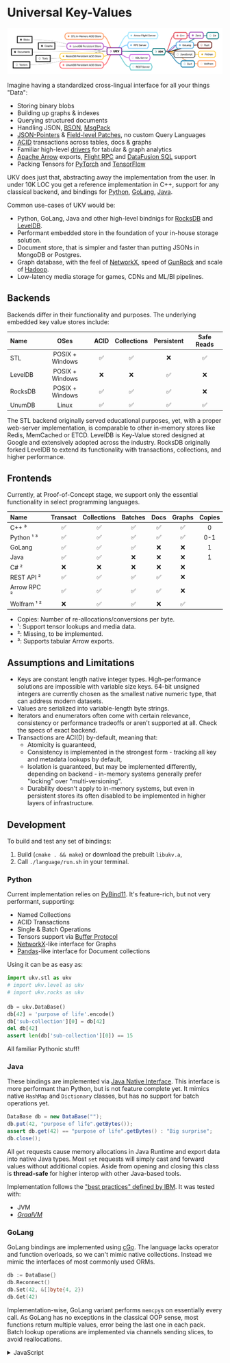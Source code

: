 # Universal Key-Values

![Universal Key Values by Unum](UKV.png)

Imagine having a standardized cross-lingual interface for all your things "Data":

* Storing binary blobs
* Building up graphs & indexes
* Querying structured documents
* Handling JSON, [BSON](https://www.mongodb.com/json-and-bson), [MsgPack](https://msgpack.org/index.html)
* [JSON-Pointers](https://datatracker.ietf.org/doc/html/rfc6901) & [Field-level Patches](https://datatracker.ietf.org/doc/html/rfc6902), no custom Query Languages
* [ACID](https://en.wikipedia.org/wiki/ACID) transactions across tables, docs & graphs
* Familiar high-level [drivers](#frontends) for tabular & graph analytics
* [Apache Arrow](https://arrow.apache.org/) exports, [Flight RPC](https://arrow.apache.org/docs/format/Flight.html) and [DataFusion SQL](https://github.com/apache/arrow-datafusion) support
* Packing Tensors for [PyTorch](https://pytorch.org/) and [TensorFlow](tensorflow.org)

UKV does just that, abstracting away the implementation from the user.
In under 10K LOC you get a reference implementation in C++, support for any classical backend, and bindings for [Python](#python), [GoLang](#golang), [Java](#java).

Common use-cases of UKV would be:

* Python, GoLang, Java and other high-level bindnigs for [RocksDB](rocksdb.org) and [LevelDB](https://github.com/google/leveldb).
* Performant embedded store in the foundation of your in-house storage solution.
* Document store, that is simpler and faster than putting JSONs in MongoDB or Postgres.
* Graph database, with the feel of [NetworkX](https://networkx.org), speed of [GunRock](http://gunrock.github.io) and scale of [Hadoop](https://hadoop.apache.org).
* Low-latency media storage for games, CDNs and ML/BI pipelines.

## Backends

Backends differ in their functionality and purposes.
The underlying embedded key value stores include:

| Name    |      OSes       | ACID  | Collections | Persistent | Safe Reads |
| :------ | :-------------: | :---: | :---------: | :--------: | :--------: |
| STL     | POSIX + Windows |   ✅   |      ✅      |     ❌      |     ✅      |
| LevelDB | POSIX + Windows |   ❌   |      ❌      |     ✅      |     ❌      |
| RocksDB | POSIX + Windows |   ✅   |      ✅      |     ✅      |     ❌      |
| UnumDB  |      Linux      |   ✅   |      ✅      |     ✅      |     ✅      |

The STL backend originally served educational purposes, yet, with a proper web-server implementation, is comparable to other in-memory stores like Redis, MemCached or ETCD.
LevelDB is Key-Value stored designed at Google and extensively adopted across the industry.
RocksDB originally forked LevelDB to extend its functionality with transactions, collections, and higher performance.

## Frontends

Currently, at Proof-of-Concept stage, we support only the essential functionality in select programming languages.

| Name        | Transact | Collections | Batches | Docs  | Graphs | Copies |
| :---------- | :------: | :---------: | :-----: | :---: | :----: | :----: |
| C++ ³       |    ✅     |      ✅      |    ✅    |   ✅   |   ✅    |   0    |
| Python ¹ ³  |    ✅     |      ✅      |    ✅    |   ✅   |   ✅    |  0-1   |
| GoLang      |    ✅     |      ✅      |    ✅    |   ❌   |   ❌    |   1    |
| Java        |    ✅     |      ✅      |    ❌    |   ❌   |   ❌    |   1    |
| C# ²        |    ❌     |      ❌      |    ❌    |   ❌   |   ❌    |        |
| REST API ²  |    ✅     |      ✅      |    ✅    |   ✅   |   ❌    |        |
| Arrow RPC ² |    ✅     |      ✅      |    ✅    |   ✅   |   ❌    |        |
| Wolfram ¹ ² |    ❌     |      ✅      |    ✅    |   ❌   |   ✅    |        |

* Copies: Number of re-allocations/conversions per byte.
* ¹: Support tensor lookups and media data.
* ²: Missing, to be implemented.
* ³: Supports tabular Arrow exports.

## Assumptions and Limitations

* Keys are constant length native integer types. High-performance solutions are impossible with variable size keys. 64-bit unsigned integers are currently chosen as the smallest native numeric type, that can address modern datasets.
* Values are serialized into variable-length byte strings.
* Iterators and enumerators often come with certain relevance, consistency or performance tradeoffs or aren't supported at all. Check the specs of exact backend.
* Transactions are ACI(D) by-default, meaning that:
  * Atomicity is guaranteed,
  * Consistency is implemented in the strongest form - tracking all key and metadata lookups by default,
  * Isolation is guaranteed, but may be implemented differently, depending on backend - in-memory systems generally prefer "locking" over "multi-versioning".
  * Durability doesn't apply to in-memory systems, but even in persistent stores its often disabled to be implemented in higher layers of infrastructure.

## Development

To build and test any set of bindings:

1. Build (`cmake . && make`) or download the prebuilt `libukv.a`,
2. Call `./language/run.sh` in your terminal.

### Python

Current implementation relies on [PyBind11](https://github.com/pybind/pybind11).
It's feature-rich, but not very performant, supporting:

* Named Collections
* ACID Transactions
* Single & Batch Operations
* Tensors support via [Buffer Protocol](https://docs.python.org/3/c-api/buffer.html)
* [NetworkX](https://networkx.org)-like interface for Graphs
* [Pandas](https://pandas.pydata.org)-like interface for Document collections

Using it can be as easy as:

```python
import ukv.stl as ukv
# import ukv.level as ukv
# import ukv.rocks as ukv

db = ukv.DataBase()
db[42] = 'purpose of life'.encode()
db['sub-collection'][0] = db[42]
del db[42]
assert len(db['sub-collection'][0]) == 15
```

All familiar Pythonic stuff!

### Java

These bindings are implemented via [Java Native Interface](https://docs.oracle.com/javase/8/docs/technotes/guides/jni/spec/jniTOC.html).
This interface is more performant than Python, but is not feature complete yet.
It mimics native `HashMap` and `Dictionary` classes, but has no support for batch operations yet.

```java
DataBase db = new DataBase("");
db.put(42, "purpose of life".getBytes());
assert db.get(42) == "purpose of life".getBytes() : "Big surprise";
db.close();
```

All `get` requests cause memory allocations in Java Runtime and export data into native Java types.
Most `set` requests will simply cast and forward values without additional copies.
Aside from opening and closing this class is **thread-safe** for higher interop with other Java-based tools.

Implementation follows the ["best practices" defined by IBM](https://developer.ibm.com/articles/j-jni/). It was tested with:

* JVM
* *[GraalVM](https://www.graalvm.org/22.1/reference-manual/native-image/JNI/)*

### GoLang

GoLang bindings are implemented using [cGo](https://pkg.go.dev/cmd/cgo).
The language lacks operator and function overloads, so we can't mimic native collections.
Instead we mimic the interfaces of most commonly used ORMs.

```go
db := DataBase{}
db.Reconnect()
db.Set(42, &[]byte{4, 2})
db.Get(42)
```

Implementation-wise, GoLang variant performs `memcpy`s on essentially every call.
As GoLang has no exceptions in the classical OOP sense, most functions return multiple values, error being the last one in each pack.
Batch lookup operations are implemented via channels sending slices, to avoid reallocations.

<details>
<summary>JavaScript</summary>
* Node.js
* V8
* Deno
* [`bun:ffi`](https://twitter.com/jarredsumner/status/1521527222514774017)
<details>

<details>
<summary>Rust</summary>
Rust implementation is designed to support:

* Named Collections
* ACID Transactions
* Single & Batch Operations
* [Apache DataFusion](https://arrow.apache.org/datafusion/) `TableProvider` for SQL

Using it should be, again, familiar, as it mimics [`std::collections`](https://doc.rust-lang.org/std/collections/hash_map/struct.HashMap.html):

```rust
let mut db = DataBase::new();
if db.contains_key(&42) {
    db.remove(&42);
    db.insert(43, "New Meaning".to_string());
}
for (key, value) in &db {
    println!("{key}: \"{value}\"");
}
db.clear();
```
</details>

<details>
<summary>RESTful API & Clients</summary>
We implement a REST server using `Boost.Beast` and the underlying `Boost.Asio`, as the go-to Web-Dev libraries in C++.
To test the REST API, `./src/run_rest.sh` and then cURL into it:

```sh
curl -X PUT \
  -H "Accept: Application/json" \
  -H "Content-Type: application/octet-stream" \
  0.0.0.0/8080/one/42?col=sub \
  -d 'purpose of life'

curl -i \
  -H "Accept: application/octet-stream" \
  0.0.0.0/8080/one/42?col=sub
```

The [`OneAPI` specification](/openapi.yaml) documentation is in-development.
</details>

## Serving UKV

```sh
docker build -t ukv .
docker run \
  --publish 38709 \
  --name ukv_example \
  --rm \
  ukv
```

## FAQ

<details>
<summary>Why not use LevelDB interface (which was also adopted by RocksDB)?</summary>
1. Dynamic polymorphism
2. Dependancy on STL
3. No support for custom allocators
</details>

<details>
<summary>Why mix Docs and Graphs?</summary>
Modern Relational databases try to handle flexible-schema documents, but do it poorly.
Similarly, they hardly scale, when the number of "relations" is high.
So users are left with no good multi-purpose solutions.
Having collections of both kinds would solve that.
</details>

<details>
<summary>Why not adapt MQL or Cypher?</summary>
Mongo Query Language and Cypher by Neo4J are widely adopted, but are both vendor-specific.
Furthermore, as for core functionality, using text-based protocols in 2022 is inefficient.
CRUD operations are implemented in all binary interfaces and for document-level patches well standardized JSON-Pointer, JSON-Patch and JSON-MergePAth RFCs have been implemented.
</details>
